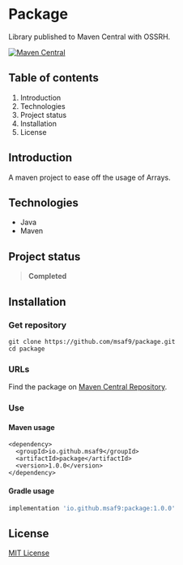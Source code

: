 # Package
Library published to Maven Central with OSSRH.

[![Maven Central](https://maven-badges.herokuapp.com/maven-central/io.github.msaf9/package/badge.svg)](https://maven-badges.herokuapp.com/maven-central/io.github.msaf9/package)

## Table of contents
1. Introduction
2. Technologies
3. Project status
4. Installation
5. License

## Introduction
A maven project to ease off the usage of Arrays.

## Technologies
- Java
- Maven

## Project status
> **Completed**

## Installation
### Get repository
```git
git clone https://github.com/msaf9/package.git
cd package
```
### URLs
Find the package on [Maven Central Repository](https://search.maven.org/artifact/io.github.msaf9/package/1.0.0/jar).

### Use
#### Maven usage
```maven
<dependency>
  <groupId>io.github.msaf9</groupId>
  <artifactId>package</artifactId>
  <version>1.0.0</version>
</dependency>
```

#### Gradle usage
```gradle
implementation 'io.github.msaf9:package:1.0.0'
```

## License
[MIT License](LICENSE)

